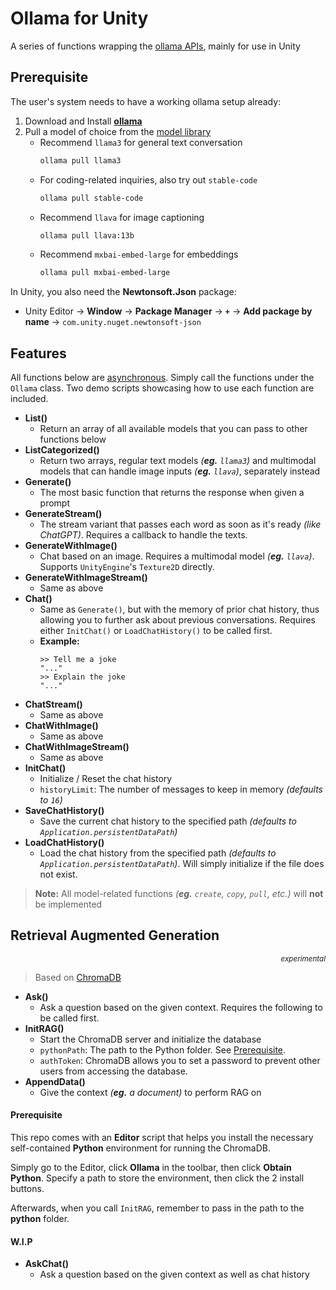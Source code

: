 ﻿# Ollama for Unity
A series of functions wrapping the [ollama APIs](https://github.com/ollama/ollama/blob/main/docs/api.md), mainly for use in Unity

## Prerequisite
The user's system needs to have a working ollama setup already:

1. Download and Install [**ollama**](https://ollama.com/)
2. Pull a model of choice from the [model library](https://ollama.com/library)
    - Recommend `llama3` for general text conversation
        ```bash
        ollama pull llama3
        ```
    - For coding-related inquiries, also try out `stable-code`
        ```bash
        ollama pull stable-code
        ```
    - Recommend `llava` for image captioning
        ```bash
        ollama pull llava:13b
        ```
    - Recommend `mxbai-embed-large` for embeddings
        ```bash
        ollama pull mxbai-embed-large
        ```

In Unity, you also need the **Newtonsoft.Json** package:

- Unity Editor -> **Window** -> **Package Manager** -> **`+`** -> **Add package by name** -> `com.unity.nuget.newtonsoft-json`

## Features
All functions below are [asynchronous](https://learn.microsoft.com/en-us/dotnet/csharp/language-reference/keywords/async). Simply call the functions under the `Ollama` class. Two demo scripts showcasing how to use each function are included.

- **List()**
    - Return an array of all available models that you can pass to other functions below
- **ListCategorized()**
    - Return two arrays, regular text models *(**eg.** `llama3`)* and multimodal models that can handle image inputs *(**eg.** `llava`)*, separately instead
- **Generate()**
    - The most basic function that returns the response when given a prompt
- **GenerateStream()**
    - The stream variant that passes each word as soon as it's ready *(like ChatGPT)*. Requires a callback to handle the texts.
- **GenerateWithImage()**
    - Chat based on an image. Requires a multimodal model *(**eg.** `llava`)*. Supports `UnityEngine`'s `Texture2D` directly.
- **GenerateWithImageStream()**
    - Same as above
- **Chat()**
    - Same as `Generate()`, but with the memory of prior chat history, thus allowing you to further ask about previous conversations. Requires either `InitChat()` or `LoadChatHistory()` to be called first.
    - **Example:**
        ```
        >> Tell me a joke
        "..."
        >> Explain the joke
        "..."
        ```
- **ChatStream()**
    - Same as above
- **ChatWithImage()**
    - Same as above
- **ChatWithImageStream()**
    - Same as above
- **InitChat()**
    - Initialize / Reset the chat history
    - `historyLimit`: The number of messages to keep in memory *(defaults to `16`)*
- **SaveChatHistory()**
    - Save the current chat history to the specified path *(defaults to `Application.persistentDataPath`)*
- **LoadChatHistory()**
    - Load the chat history from the specified path *(defaults to `Application.persistentDataPath`)*. Will simply initialize if the file does not exist.

> **Note:** All model-related functions *(**eg.** `create`, `copy`, `pull`, etc.)* will **not** be implemented

## **R**etrieval **A**ugmented **G**eneration
<p align="right"><sup><i>experimental</i></sup></p>

> Based on [ChromaDB](https://www.trychroma.com/)

- **Ask()**
    - Ask a question based on the given context. Requires the following to be called first.
- **InitRAG()**
    - Start the ChromaDB server and initialize the database
    - `pythonPath`: The path to the Python folder. See [Prerequisite](#prerequisite).
    - `authToken`: ChromaDB allows you to set a password to prevent other users from accessing the database.
- **AppendData()**
    - Give the context *(**eg.** a document)* to perform RAG on

#### Prerequisite
This repo comes with an **Editor** script that helps you install the necessary self-contained **Python** environment for running the ChromaDB.

Simply go to the Editor, click **Ollama** in the toolbar, then click **Obtain Python**. Specify a path to store the environment, then click the 2 install buttons.

Afterwards, when you call `InitRAG`, remember to pass in the path to the **python** folder.

#### W.I.P
- **AskChat()**
    - Ask a question based on the given context as well as chat history
